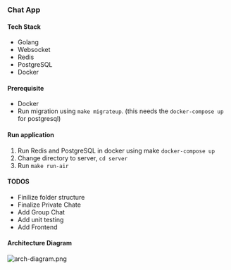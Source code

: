 ### Chat App

#### Tech Stack

- Golang
- Websocket
- Redis
- PostgreSQL
- Docker

#### Prerequisite

- Docker
- Run migration using `make migrateup`. (this needs the `docker-compose up` for postgresql)

#### Run application

1. Run Redis and PostgreSQL in docker using make `docker-compose up`
2. Change directory to server, `cd server`
3. Run `make run-air`

#### TODOS

- Finilize folder structure
- Finalize Private Chate
- Add Group Chat
- Add unit testing
- Add Frontend

#### Architecture Diagram

![arch-diagram.png](image/readme/arch-diagram.png.png)
